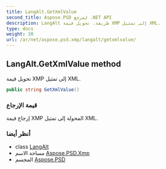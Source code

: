 ```yaml
---
title: LangAlt.GetXmlValue
second_title: Aspose.PSD لمرجع .NET API
description: LangAlt طريقة. تحويل قيمة XMP إلى تمثيل XML.
type: docs
weight: 30
url: /ar/net/aspose.psd.xmp/langalt/getxmlvalue/
---
```

## LangAlt.GetXmlValue method

تحويل قيمة XMP إلى تمثيل XML.

```csharp
public string GetXmlValue()
```

### قيمة الإرجاع

إرجاع قيمة XMP المحولة إلى تمثيل XML.

### أنظر أيضا

* class [LangAlt](../)
* مساحة الاسم [Aspose.PSD.Xmp](../../langalt/)
* المجسم [Aspose.PSD](../../../)



